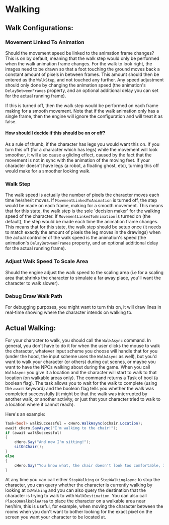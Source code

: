 # Walking

## Walk Configurations:

### Movement Linked To Animation

Should the movement speed be linked to the animation frame changes?
This is on by default, meaning that the walk step would only be performed when the walk animation frame changes.
For the walk to look right, the images need to be drawn so that a foot touching the ground moves back a 
constant amount of pixels in between frames. This amount should then be entered as the `WalkStep`, and not touched any further. 
Any speed adjustment should only done by changing the animation speed (the animation's `DelayBetweenFrames` property, 
and an optional additional delay you can set for the actual running frame).

If this is turned off, then the walk step would be performed on each frame making for a smooth movement.
Note that if the walk animation only has a single frame, then the engine will ignore the configuration
and will treat it as false.

#### How should I decide if this should be on or off?

As a rule of thumb, if the character has legs you would want this on.
If you turn this off (for a character which has legs) while the movement will look smoother, it
will also cause a gliding effect, caused by the fact that the movement is not in sync with the animation
of the moving feet.
If your character doesn't have legs (a robot, a floating ghost, etc), turning this off would make
for a smoother looking walk.

### Walk Step

The walk speed is actually the number of pixels the character moves each time he/she/it moves.
If `MovementLinkedToAnimation` is turned off, the step would be made on each frame, making for a smooth movement.
This means that for this state, the walk step is the sole 'decision maker' for the walking speed of the character.
If `MovementLinkedToAnimation` is turned on (the default), the step would be made each time the animation frame changes.
This means that for this state, the walk step should be setup once (it needs to match exactly the amount of pixels the leg moves in the drawings)
when the actual controller of the walk speed is the animation's speed (the animation's `DelayBetweenFrames` property, 
and an optional additional delay for the actual running frame).

### Adjust Walk Speed To Scale Area

Should the engine adjust the walk speed to the scaling area (i.e for a scaling area that shrinks the character to simulate a far away place, you'll want the character to walk slower).

### Debug Draw Walk Path

For debugging purposes, you might want to turn this on, it will draw lines in real-time showing where the character intends on walking to.

## Actual Walking:

For your character to walk, you should call the `WalkAsync` command. In general, you don't have to do it for when the user clicks the mouse to walk the character, whatever
input scheme you choose will handle that for you (under the hood, the input scheme uses the `WalkAsync` as well), but you'd want to walk your character (or others) during cut scenes, or 
maybe you want to have the NPCs walking about during the game. 
When you call `WalkAsync` you give it a location and the character will start to walk to that location (on walkable areas only).
The command returns a Task of bool (a boolean flag). The task allows you to wait for the walk to complete (using the `await` keyword) and the boolean flag tells you whether the walk was 
completed successfully (it might be that the walk was interrupted by another walk, or another activity, or just that your character tried to walk to a location where it cannot reach).

Here's an example:

```csharp
Task<bool> walkSuccessful = cHero.WalkAsync(oChair.Location);
await cHero.SayAsync("I'm walking to the chair!");
if (await walkSuccessful)
{
    cHero.Say("And now I'm sitting!");
    sitOnChair();
}
else
{
    cHero.Say("You know what, the chair doesn't look too comfortable, I think I'll pass.");
}
```

At any time you can call either `StopWalking` or `StopWalkingAsync` to stop the character, you can query whether the character is currently walking by looking at `IsWalking` and you can 
also query the destination that the character is trying to walk to with `WalkDestination`.
You can also call `PlaceOnWalkableArea` to place the character on a walkable area near her/him, this is useful, for example, when moving the character between the rooms when you don't want to bother
looking for the exact pixel on the screen you want your character to be located at.

 

